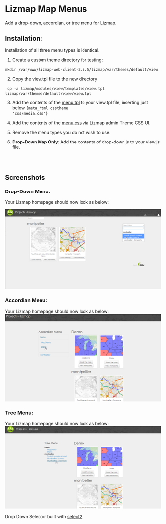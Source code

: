 # Lizmap Map Menus

Add a drop-down, accordian, or tree menu for Lizmap.

## Installation: 

Installation of all three menu types is identical.

1. Create a custom theme directory for testing:

```console  
mkdir /var/www/lizmap-web-client-3.5.5/lizmap/var/themes/default/view
```
2. Copy the view.tpl file to the new directory
```console
 cp -a lizmap/modules/view/templates/view.tpl lizmap/var/themes/default/view/view.tpl
```

3. Add the contents of the [menu.tpl](https://github.com/AcuGIS/lizmap-menus/blob/main/menu.tpl) to your view.tpl file, inserting just below <code>{meta_html csstheme 'css/media.css'}</code>

4. Add the contents of the [menu.css](https://github.com/AcuGIS/lizmap-menus/blob/main/menu.css) via Lizmap admin Theme CSS UI.

5. Remove the menu types you do not wish to use.

6. <b>Drop-Down Map Only</b>:  Add the contents of drop-down.js to your view.js file.

<br/><br/>

## Screenshots

### Drop-Down Menu: 

Your Lizmap homepage should now look as below: <br/>

![alt text](images/Lizmap-Verify-Menu.png)


### Accordian Menu: 

Your Lizmap homepage should now look as below: <br/>
![alt text](images/Lizmap-Accordian-Menu.png)


### Tree Menu: 

Your Lizmap homepage should now look as below: <br/>
![alt text](images/Lizmap-Tree-Menu.png)


Drop Down Selector built with [select2](https://select2.org)











